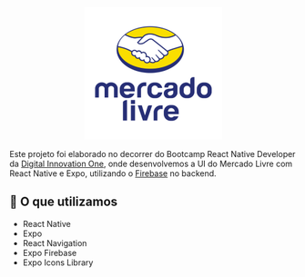 <p align="center">
  <img src='assets/logo.png'/>
</p>

Este projeto foi elaborado no decorrer do Bootcamp React Native Developer da [Digital Innovation One](https://digitalinnovation.one/), 
onde desenvolvemos a UI do Mercado Livre com React Native e Expo, utilizando o [Firebase](https://firebase.google.com/) no backend.


**🔧 O que utilizamos**
---
- React Native
- Expo
- React Navigation
- Expo Firebase
- Expo Icons Library


